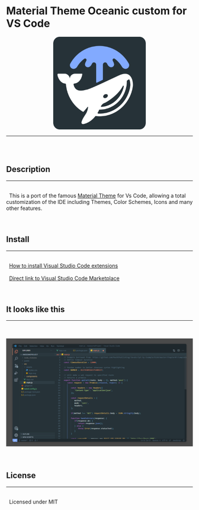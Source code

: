 # Material Theme Oceanic custom for VS Code

<div align="center">
    <img src="logo.png" width="250" height="250" alt="logo"></img>
</div>

-----

\
&nbsp;

## Description
---
\
&nbsp;
This is a port of the famous [Material Theme](https://github.com/equinusocio/vsc-material-theme) for Vs Code, allowing a total customization of the IDE including Themes, Color Schemes, Icons and many other features.
\
&nbsp;
\
&nbsp;
## Install
---
\
&nbsp;
[How to install Visual Studio Code extensions](https://code.visualstudio.com/docs/editor/extension-marketplace)
\
&nbsp;
\
&nbsp;
[Direct link to Visual Studio Code Marketplace](https://marketplace.visualstudio.com/items?itemName=berthomejulien.material-theme-oceanic-custom)
\
&nbsp;
\
&nbsp;
## It looks like this
---
\
&nbsp;
![laptop-full](IDE_view.png)
\
&nbsp;
\
&nbsp;
## License
---
\
&nbsp;
Licensed under MIT

